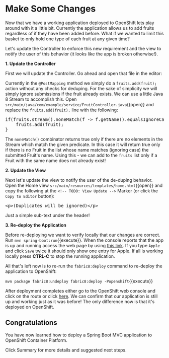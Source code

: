 # Make Some Changes

Now that we have a working application deployed to OpenShift lets play around with it a little bit. Currently the application allows us to add fruits regardless of if they have been added before. What if we wanted to limit this basket to only hold one type of each fruit at any given time?

Let's update the Controller to enforce this new requirement and the view to notify the user of this behavior (it looks like the app is broken otherwise!).

**1. Update the Controller**

First we will update the Controller. Go ahead and open that file in the editor: 

Currently in the `@PostMapping` method we simply do a `fruits.add(fruit);` action without any checks for deduping. For the sake of simplicity we will simply ignore submissions if the fruit already exists. We can use a little Java 8 Stream to accomplish this. Open ``src/main/java/com/example/service/FruitController.java``{{open}} and replace the `fruits.add(fruit);` line with the following:

<pre class="file" data-filename="rc/main/java/com/example/service/FruitController.java" data-target="insert" data-marker="fruits.add(fruit);">
if(fruits.stream().noneMatch(f -> f.getName().equalsIgnoreCase(fruit.getName()))) {
    fruits.add(fruit);
}
</pre>

The `noneMatch()` combinator returns true only if there are no elements in the Stream which match the given predicate. In this case it will return true only if there is no Fruit in the list whose name matches (ignoring case) the submitted Fruit's name. Using this - we can add to the `fruits` list only if a Fruit with the same name does not already exist!

**2. Update the View**

Next let's update the view to notify the user of the de-duping behavior. Open the Home view `src/main/resources/templates/home.html`{{open}} and copy the following at the `<!-- TODO: View Update -->` Marker (or click the `Copy to Editor` button):

<pre class="file" data-filename="src/main/resources/templates/home.html" data-target="insert" data-marker="<!-- TODO: View Update -->">
&lt;p&gt;(Duplicates will be ignored)&lt;/p&gt;
</pre>

Just a simple sub-text under the header!

**3. Re-deploy the Application**

Before re-deploying we want to verify locally that our changes are correct. Run ``mvn spring-boot:run``{{execute}}. When the console reports that the app is up and running access the web page by using [this link](https://[[HOST_SUBDOMAIN]]-8080-[[KATACODA_HOST]].environments.katacoda.com/fruits). If you type `Apple` and click `Save` twice it should only show one entry for Apple. If all is working locally press **CTRL-C** to stop the running application.

All that's left now is to re-run the `fabric8:deploy` command to re-deploy the application to OpenShift:

``mvn package fabric8:undeploy fabric8:deploy -Popenshift``{{execute}}

After deployment completes either go to the OpenShift web console and click on the route or click [here](http://rhoar-training-dev.[[HOST_SUBDOMAIN]]-80-[[KATACODA_HOST]].environments.katacoda.com/fruits). We can confirm that our application is still up and working just as it was before! The only difference now is that it's deployed on OpenShift.

## Congratulations

You have now learned how to deploy a Spring Boot MVC application to OpenShift Container Platform. 

Click Summary for more details and suggested next steps.
